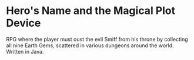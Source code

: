 # Hero's Name and the Magical Plot Device 
RPG where the player must oust the evil Smiff from his throne by collecting all nine Earth Gems, scattered in various dungeons around the world. Written in Java.
